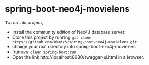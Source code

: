 # spring-boot-neo4j-movielens

To run this project,
- Install the community edition of Neo4J database server.
- Clone this project by running `git clone https://github.com/okmich/spring-boot-neo4j-movielens.git`
- change your root directory into spring-boot-neo4j-movielens
- 'run `mvn clean spring-boot:run`
- Open the link http://localhost:8080/swagger-ui.html in a browser.

